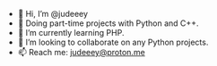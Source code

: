 - 👋 Hi, I’m @judeeey
- 👀 Doing part-time projects with Python and C++.
- 🌱 I’m currently learning PHP.
- 💞️ I’m looking to collaborate on any Python projects.
- 📫 Reach me: judeeey@proton.me
